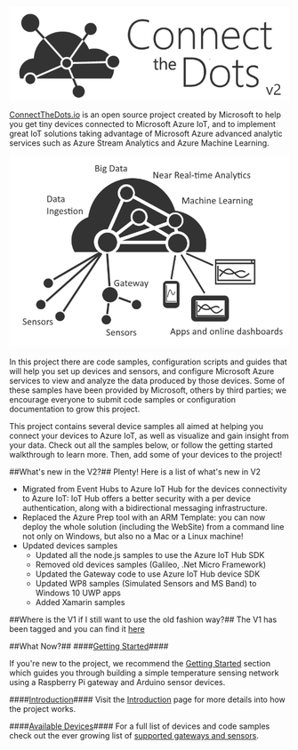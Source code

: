 ![](images/CTD-logo-v5-02.png)

[ConnectTheDots.io](http://connectthedots.io) is an open source project created by Microsoft to help you get tiny devices connected to Microsoft Azure IoT, and to implement great IoT solutions taking advantage of Microsoft Azure advanced analytic services such as Azure Stream Analytics and Azure Machine Learning.

![](images/ConnectTheDots-architecture.png)


In this project there are code samples, configuration scripts and guides that will help you set up devices and sensors, and configure Microsoft Azure services to view and analyze the data produced by those devices. Some of these samples have been provided by Microsoft, others by third parties; we encourage everyone to submit code samples or configuration documentation to grow this project.

This project contains several device samples all aimed at helping you connect your devices to Azure IoT, as well as visualize and gain insight from your data.  Check out all the samples below, or follow the getting started walkthrough to learn more.  Then, add some of your devices to the project!

##What's new in the V2?##
Plenty!
Here is a list of what's new in V2

- Migrated from Event Hubs to Azure IoT Hub for the devices connectivity to Azure IoT: IoT Hub offers a better security with a per device authentication, along with a bidirectional messaging infrastructure.
- Replaced the Azure Prep tool with an ARM Template: you can now deploy the whole solution (including the WebSite) from a command line not only on Windows, but also no a Mac or a Linux machine!
- Updated devices samples
    - Updated all the node.js samples to use the Azure IoT Hub SDK
    - Removed old devices samples (Galileo, .Net Micro Framework)
    - Updated the Gateway code to use Azure IoT Hub device SDK
    - Updated WP8 samples (Simulated Sensors and MS Band) to Windows 10 UWP apps
    - Added Xamarin samples 

##Where is the V1 if I still want to use the old fashion way?##
The V1 has been tagged and you can find it [here](https://github.com/Azure/connectthedots/releases/tag/1.0)

##What Now?##
####[Getting Started](GettingStarted.md)####

If you're new to the project, we recommend the [Getting Started](GettingStarted.md) section which guides you through building a simple temperature sensing network using a Raspberry Pi gateway and Arduino sensor devices.  

####[Introduction](Introduction.md)####
Visit the [Introduction](Introduction.md) page for more details into how the project works.

####[Available Devices](SupportedDevices.md)####
For a full list of devices and code samples check out the ever growing list of [supported gateways and sensors](SupportedDevices.md).
